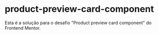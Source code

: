 # product-preview-card-component
 Esta é a solução para o desafio "Product preview card component" do Frontend Mentor.
